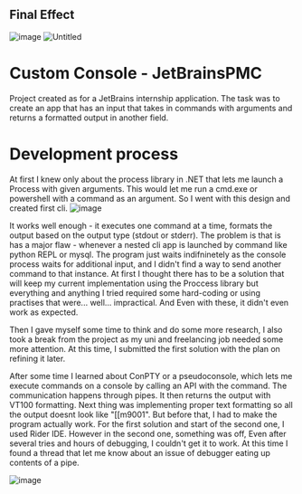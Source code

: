 ## Final Effect
![image](https://github.com/user-attachments/assets/b21d4684-32b1-4447-b81c-3387185bf188)
![Untitled](https://github.com/user-attachments/assets/17a6bc9c-563d-418e-bd8f-c546dbaf61e8)

# Custom Console - JetBrainsPMC

Project created as for a JetBrains internship application. The task was to create an app that has an input that takes in commands with arguments and returns a formatted output in another field.

# Development process

At first I knew only about the process library in .NET that lets me launch a Process with given arguments. This would let me run a cmd.exe or powershell with a command as an argument. So I went with this design and created first cli. 
![image](https://github.com/user-attachments/assets/c3cea0b0-eac8-4364-8679-654f61f6482f)

It works well enough - it executes one command at a time, formats the output based on the output type (stdout or stderr).
The problem is that is has a major flaw - whenever a nested cli app is launched by command like python REPL or mysql. The program just waits indifninetely as the console process waits for additional input, and I didn't find a way to send another command to that instance.
At first I thought there has to be a solution that will keep my current implementation using the Proccess library but everything and anything I tried required some hard-coding or using practises that were... well... impractical. And Even with these, it didn't even work as expected. 

Then I gave myself some time to think and do some more research, I also took a break from the project as my uni and freelancing job needed some more attention. At this time, I submitted the first solution with the plan on refining it later.

After some time I learned about ConPTY or a pseudoconsole, which lets me execute commands on a console by calling an API with the command. The communication happens through pipes. It then returns the output with VT100 formatting. Next thing was implementing proper text formatting so all the output doesnt look like "[[m9001".
But before that, I had to make the program actually work. For the first solution and start of the second one, I used Rider IDE. However in the second one, something was off, Even after several tries and hours of debugging, I couldn't get it to work. At this time I found a thread that let me know about an issue of debugger eating up contents
of a pipe. 

![image](https://github.com/user-attachments/assets/fcbffb53-1476-4634-bb5a-511a931a5c9b)
